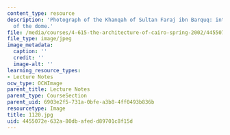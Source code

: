 ```yaml
---
content_type: resource
description: 'Photograph of the Khanqah of Sultan Faraj ibn Barquq: interior detail
  of the dome.'
file: /media/courses/4-615-the-architecture-of-cairo-spring-2002/4455072e632a80dbafedd89701c8f15d_1120.jpg
file_type: image/jpeg
image_metadata:
  caption: ''
  credit: ''
  image-alt: ''
learning_resource_types:
- Lecture Notes
ocw_type: OCWImage
parent_title: Lecture Notes
parent_type: CourseSection
parent_uid: 6903e2f5-731a-0bfe-a3b8-4ff0493b836b
resourcetype: Image
title: 1120.jpg
uid: 4455072e-632a-80db-afed-d89701c8f15d
---
```

